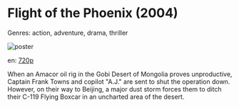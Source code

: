 # Flight of the Phoenix (2004)

Genres: action, adventure, drama, thriller

![poster](http://image.tmdb.org/t/p/w500/qecorw3Y4UtHabV0pskpvbJylms.jpg)

en:
  [720p](magnet:?xt=urn:btih:198DD06264CBEDEED8A1DEEEE1AD260EAE3E7BA7&tr=udp://glotorrents.pw:6969/announce&tr=udp://tracker.opentrackr.org:1337/announce&tr=udp://torrent.gresille.org:80/announce&tr=udp://tracker.openbittorrent.com:80&tr=udp://tracker.coppersurfer.tk:6969&tr=udp://tracker.leechers-paradise.org:6969&tr=udp://p4p.arenabg.ch:1337&tr=udp://tracker.internetwarriors.net:1337)
  


When an Amacor oil rig in the Gobi Desert of Mongolia proves unproductive, Captain Frank Towns and copilot "A.J." are sent to shut the operation down. However, on their way to Beijing, a major dust storm forces them to ditch their C-119 Flying Boxcar in an uncharted area of the desert.